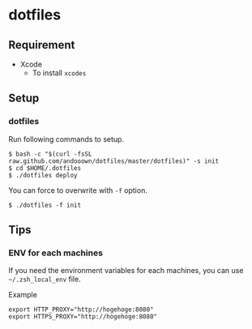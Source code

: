 # dotfiles

## Requirement
- Xcode
  - To install `xcodes`

## Setup
### dotfiles
Run following commands to setup.
```
$ bash -c "$(curl -fsSL raw.github.com/andooown/dotfiles/master/dotfiles)" -s init
$ cd $HOME/.dotfiles
$ ./dotfiles deploy
```

You can force to overwrite with `-f` option.
```
$ ./dotfiles -f init
```

## Tips
### ENV for each machines 
If you need the environment variables for each machines, you can use `~/.zsh_local_env` file.

Example
```
export HTTP_PROXY="http://hogehoge:8080"
export HTTPS_PROXY="http://hogehoge:8080"
```

